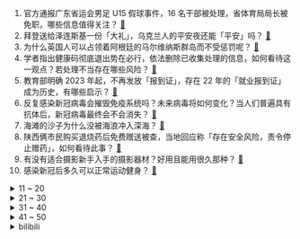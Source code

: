 1. 官方通报广东省运会男足 U15 假球事件，16 名干部被处理，省体育局局长被免职，哪些信息值得关注？ [:link:](https://www.zhihu.com/question/574367097)
2. 拜登送给泽连斯基一份「大礼」，乌克兰人的平安夜还能「平安」吗？ [:link:](https://www.zhihu.com/question/573970065)
3. 为什么英国人可以占领着阿根廷的马尔维纳斯群岛而不受惩罚呢？ [:link:](https://www.zhihu.com/question/568370508)
4. 学者指出健康码彻底退出势在必行，依法删除已收集处理的信息，如何看待这一观点？若处理不当存在哪些风险？ [:link:](https://www.zhihu.com/question/574272931)
5. 教育部明确 2023 年起，不再发放「报到证」，存在 22 年的「就业报到证」成为历史，有哪些启示？ [:link:](https://www.zhihu.com/question/574113279)
6. 反复感染新冠病毒会摧毁免疫系统吗？未来病毒将如何变化？当人们普遍具有抗体后，新冠病毒最终会不会消失？ [:link:](https://www.zhihu.com/question/574235877)
7. 海滩的沙子为什么没被海浪冲入深海？ [:link:](https://www.zhihu.com/question/472674677)
8. 陕西俩市民购买退烧药后免费赠送被查，当地回应称「存在安全风险，责令停止赠药」，如何看待此事？ [:link:](https://www.zhihu.com/question/574478185)
9. 有没有适合摄影新手入手的摄影器材？好用且能用很久那种？ [:link:](https://www.zhihu.com/question/574291768)
10. 感染新冠后多久可以正常运动健身？ [:link:](https://www.zhihu.com/question/572076767)
<details>
<summary>11 ~ 20</summary>

11. 男子因「等了半小时」对赠药邻居踹门辱骂，如何评价其行为？ [:link:](https://www.zhihu.com/question/574348996)
12. 国铁集团表示取消学生优惠票购买限制，可在一学年内任意时间购买 4 次，如何看待这一举措？ [:link:](https://www.zhihu.com/question/574107825)
13. 曹睿晚年只知道吃喝玩乐，司马懿为什么还对他如此畏惧？ [:link:](https://www.zhihu.com/question/561857300)
14. 全球首架 C919 将开始一百小时验证飞行，争取在 2023 年春投入商业载客运营，哪些信息值得关注？ [:link:](https://www.zhihu.com/question/574316038)
15. 俄航天集团前总裁罗戈津遭炮击受伤，炮击使用的是高精度的弹药，目前情况如何？ [:link:](https://www.zhihu.com/question/573759567)
16. 动物没有手指拿什么抠鼻屎? [:link:](https://www.zhihu.com/question/414833772)
17. 为什么现在光学反射望远镜的主镜都是用玻璃，而不是其他材料？ [:link:](https://www.zhihu.com/question/54170124)
18. 如何评价悬疑剧《回来的女儿》第 6 集？ [:link:](https://www.zhihu.com/question/574366140)
19. 中俄正式举行「海上联合-2022」联合军事演习，包括通信操演、直升机警戒等科目，哪些信息值得关注？ [:link:](https://www.zhihu.com/question/573726312)
20. 假如吃一小勺「原始汤」，你的身体会有什么变化？ [:link:](https://www.zhihu.com/question/574048876)
</details>
<details>
<summary>21 ~ 30</summary>

21. 有哪些圣诞感十足的美食？ [:link:](https://www.zhihu.com/question/503126964)
22. 谈谈你对哲学的理解？ [:link:](https://www.zhihu.com/question/456077852)
23. 伊朗外长「已为恢复伊核协议做好准备」，释放了哪些信息？ [:link:](https://www.zhihu.com/question/574342876)
24. 22-23 赛季 NBA雄鹿 100:118 篮网，如何评价这场比赛？ [:link:](https://www.zhihu.com/question/574237572)
25. 山东某校学生干部因使用手机「遭体罚后坠楼」， 家属称「学生会人员执意惩罚」，具体情况如何？ [:link:](https://www.zhihu.com/question/574025627)
26. 杭州初一、初二年级不再组织期末考试，有学校暂停线上课程，称「读书不是为了考试」，如何看待这样的安排？ [:link:](https://www.zhihu.com/question/574339713)
27. 如何看待匈牙利总理称「欧洲不与中国合作将失去竞争力」？这意味着什么，透露了哪些信息？ [:link:](https://www.zhihu.com/question/573717331)
28. 生活在重组家庭是一种怎样的体验？ [:link:](https://www.zhihu.com/question/35251979)
29. 《海贼王》两年后到底差在哪里？ [:link:](https://www.zhihu.com/question/426976481)
30. 新冠后丧失嗅觉关键原因找到了，科学家称「长期失灵也能恢复」，如何从医学角度解读这一发现？ [:link:](https://www.zhihu.com/question/574236054)
</details>
<details>
<summary>31 ~ 40</summary>

31. 镇关西用荷叶包裹猪肉、晁盖用葫芦瓢喝酒、李逵蹲在地上赌钱，为什么《水浒传》的很多情景都如此富有美感？ [:link:](https://www.zhihu.com/question/570019489)
32. 在轮到自己走棋的时候，应当把对手假设为全知全能还是啥也不懂？ [:link:](https://www.zhihu.com/question/572653190)
33. 如何评价杨超越、柳岩主演的电视剧《家有姐妹》？ [:link:](https://www.zhihu.com/question/573077403)
34. 如何评价电影《利刃出鞘 2 玻璃洋葱》? [:link:](https://www.zhihu.com/question/568373754)
35. 2023 考研开考，全国报考人数为 474 万，今年报考呈现哪些新态势？与往年考研有哪些不一样？ [:link:](https://www.zhihu.com/question/574241813)
36. 如何看待《少爷和我》被评为《一年一度喜剧大赛》第二季年度观众喜爱作品？ [:link:](https://www.zhihu.com/question/572910745)
37. 为什么现在的年轻人省不下来钱？ [:link:](https://www.zhihu.com/question/563998708)
38. 如何评价《三体》动画第四集，超出你的预期了吗？ [:link:](https://www.zhihu.com/question/572932968)
39. 如果塞尔维亚和俄罗斯断绝关系投靠北约，能换取在科索沃问题上北约支持塞尔维亚吗？ [:link:](https://www.zhihu.com/question/572451639)
40. 白岩松重新定义「爹味」，称应与孩子共同成长，成为「学习型」父母，如何看待此言论？ [:link:](https://www.zhihu.com/question/574088280)
</details>
<details>
<summary>41 ~ 50</summary>

41. 带5岁以下孩子四处旅行到底有意义吗？ [:link:](https://www.zhihu.com/question/573814145)
42. 新冠病毒吃什么食物比较好? [:link:](https://www.zhihu.com/question/573024493)
43. 俄罗斯称乌方「和平方案」未考虑现实情况，俄方需要达成已设定的特别军事行动目标，如何看待这一表态？ [:link:](https://www.zhihu.com/question/574242875)
44. 媒体报道五个月宝宝因新冠「喉梗阻」抢救两小时后转危为安。儿童急性喉炎有多凶险？孩子的哪些症状需要警惕？ [:link:](https://www.zhihu.com/question/574120350)
45. 在异乡生活的你，2022 年最想念家乡的哪道菜？ [:link:](https://www.zhihu.com/question/568882120)
46. 专家称高蛋白食物不利于降低体温，「发烧时要少吃」，感染新冠各阶段饮食上都要注意什么？ [:link:](https://www.zhihu.com/question/574267433)
47. 证监会时隔 12 年重启房企「借壳上市」，咨询机构称暂未收到有房企意向，哪些信息值得关注？ [:link:](https://www.zhihu.com/question/573721218)
48. 重庆女孩为考研主动提前感染，称「爸妈想各种办法传染我」，如何看待这种行为？是否有风险？ [:link:](https://www.zhihu.com/question/574111061)
49. 卫健委称新冠病毒是呼吸道病毒，不会经输血传播，普通型感染者「转阴」7 天后就可献血，哪些信息值得关注？ [:link:](https://www.zhihu.com/question/574346153)
50. 若英国和欧盟无法就北爱问题达成协议，拜登被曝将取消访英，拜登为何就此事多次出手？会导致美英关系脱轨吗？ [:link:](https://www.zhihu.com/question/574283776)
</details><details>
<summary>bilibili</summary>

1. 一个橙子引发的故事… [:link:](//www.bilibili.com/video/BV1F44y1o7ee)
2. 羊村（5） [:link:](//www.bilibili.com/video/BV11P4y1i7KU)
3. 《 北 京 烤 鸭 》 [:link:](//www.bilibili.com/video/BV1Ad4y1e7va)
4. 土豆这样做，我能吃一吨！ [:link:](//www.bilibili.com/video/BV1GW4y1M7FZ)
5. 美国陆军如何在苏军服役？【硬核狠人44】 [:link:](//www.bilibili.com/video/BV1U84y147Rm)
6. 变色油墨 [:link:](//www.bilibili.com/video/BV1Hg411J7z8)
7. 我给国家农业部写了封信 [:link:](//www.bilibili.com/video/BV1g24y1Q72H)
8. 假STEAM把我们和B站告上法庭，索赔100万！？结果居然…… [:link:](//www.bilibili.com/video/BV1c24y1S7Rx)
9. 新冠排痰的正确姿势！不费嗓子，1秒咳出 [:link:](//www.bilibili.com/video/BV1UW4y1T7gZ)
10. 哈哈哈哈哈这个游戏太离谱了 [:link:](//www.bilibili.com/video/BV1bv4y1z7mg)
<details>
<summary>11 ~ 20</summary>

11. 2022，看见平凡微光 [:link:](//www.bilibili.com/video/BV1fd4y1Y7Uo)
12. 只要我够阴间，我就不会阳 [:link:](//www.bilibili.com/video/BV1de411c7CW)
13. 街头冻梨小摊的冻梨热饮！ [:link:](//www.bilibili.com/video/BV1qG411N7Uk)
14. 任 何 男 人 都 要 穿 衣 服！ [:link:](//www.bilibili.com/video/BV19G4y1f79p)
15. 时隔三年 终于回国了 [:link:](//www.bilibili.com/video/BV1c14y1P7AP)
16. 齁 甜 紫 薯 奶 冻 [:link:](//www.bilibili.com/video/BV1Ye4y1L75S)
17. 可能是全球第一的自助餐？龙虾鹅肝鱼子酱无限上！ 能吃回本吗？ [:link:](//www.bilibili.com/video/BV1Mv4y1X78Q)
18. 求问这个人会飞是真的吗？这个台词出自哪部动画？ [:link:](//www.bilibili.com/video/BV1Y44y1U7yW)
19. 我算出了汤姆的毛有多少根？b站第一人 [:link:](//www.bilibili.com/video/BV168411n7fy)
20. 观众朋友们，我想死你们了 [:link:](//www.bilibili.com/video/BV1B8411H75d)
</details>
<details>
<summary>21 ~ 30</summary>

21. 「英雄梦想」Argentina - 2022 [:link:](//www.bilibili.com/video/BV1te4y1L7uf)
22. 脸都气歪了！这就是把负反馈做到极致的跑酷游戏 [:link:](//www.bilibili.com/video/BV1Ge4y1j7Lk)
23. 战 术 核 打 击 ！【C4快乐阴人流#36】 [:link:](//www.bilibili.com/video/BV118411n7Wt)
24. 聊聊我的火影入坑史，以及如何砸了500多万人民币的【全服战力第一的回忆录】 [:link:](//www.bilibili.com/video/BV1E44y1o7rf)
25. “让 你 二 创，不 是 让 你 创 死 观 众 呀 喂！” [:link:](//www.bilibili.com/video/BV1UK411z7jo)
26. 人均七百块的全熟牛排，胖老头直呼入口即化【凭啥这么贵48-王品】 [:link:](//www.bilibili.com/video/BV1Ke411w71F)
27. VERNON 'Black Eye' Official MV [:link:](//www.bilibili.com/video/BV16g411t7fc)
28. 40度高骚+咳血，把人烧智障了 [:link:](//www.bilibili.com/video/BV1SM411m7f2)
29. 恭喜你刷到转阴小猫 [:link:](//www.bilibili.com/video/BV1re4y1L7b2)
30. 都说原声才好，那就继续发原声版吧！没几个赞没人给币也不要紧了…… [:link:](//www.bilibili.com/video/BV1hg411J7yv)
</details>
<details>
<summary>31 ~ 40</summary>

31. “赐我一场名为东百的梦” [:link:](//www.bilibili.com/video/BV1GG4y1J7Bj)
32. 新冠转阴后千万不要放松警惕！ [:link:](//www.bilibili.com/video/BV1p24y1S7t2)
33. 《 阳 了..我 看 见 我 太 奶 了... 》 [:link:](//www.bilibili.com/video/BV1iP4y1B7wM)
34. 致敬袁爷爷的模组《稻香》 [:link:](//www.bilibili.com/video/BV1BM411m7Ka)
35. 被这《四大名著合订本》笑死 [:link:](//www.bilibili.com/video/BV1MK41167ev)
36. 七分害怕，三分期待，十分变态 [:link:](//www.bilibili.com/video/BV1sM411m7bT)
37. 老师全阳了，学校快倒闭了，今天只有一个学生来上学...... [:link:](//www.bilibili.com/video/BV17e411c73A)
38. [威神V/WayV]《Diamonds Only》Track Video [:link:](//www.bilibili.com/video/BV1U24y1U7fP)
39. 小爱同学你还好吗 [:link:](//www.bilibili.com/video/BV1LG4y1R7sC)
40. 感人短片：父亲 [:link:](//www.bilibili.com/video/BV1bA411D7YJ)
</details>
<details>
<summary>41 ~ 50</summary>

41. 【照我以火】FC-EX1至8突袭 摆完挂机 简单好抄 [:link:](//www.bilibili.com/video/BV1914y1A7sn)
42. 高中永远用不烂的作文素材 [:link:](//www.bilibili.com/video/BV1aD4y1h7Gs)
43. 哈哈哈，大番薯有没有谁知道？ [:link:](//www.bilibili.com/video/BV1E14y1E74u)
44. 东北师傅太过分了！怎么能这样卖呢？这菜纯粹欺负外地人！｜真探来了 [:link:](//www.bilibili.com/video/BV12G4y1J7pv)
45. 这真的是拿来吃的吗！？？？？ [:link:](//www.bilibili.com/video/BV1EK411B78P)
46. 用英伦史诗的方式记录回村第一天 [:link:](//www.bilibili.com/video/BV1v44y1d7RC)
47. 爱言叶Ⅳ(鹿乃xLONxHanser) [:link:](//www.bilibili.com/video/BV1Hg411J79a)
48. 全程高能 || 失街亭，一步不能走错的弱者悲哀 [:link:](//www.bilibili.com/video/BV1C24y1U75H)
49. PDD最便宜相机开箱！傻眼了，相机还能这样？ [:link:](//www.bilibili.com/video/BV1qe411c7uS)
50. 原神躲闪摇玩具来了！又欠揍又可爱！ [:link:](//www.bilibili.com/video/BV1K8411H7cp)
</details>
<details>
<summary>51 ~ 60</summary>

51. 不会变身，还上什么网课！ [:link:](//www.bilibili.com/video/BV18V4y1c7Hk)
52. 【万字解说】全球70亿人同时昏迷137秒，是一种什么体验？一口气看完经典烧脑悬疑美剧《未来闪影》 [:link:](//www.bilibili.com/video/BV1824y1S79f)
53. 【战双帕弥什】命束止境 | 露西亚·深红囚影角色动画短片 [:link:](//www.bilibili.com/video/BV1be4y1K7X9)
54. 本王从不跟病毒讲武德 [:link:](//www.bilibili.com/video/BV1GW4y1M7Gq)
55. 剃羊毛真的有这么丝滑吗？ [:link:](//www.bilibili.com/video/BV1SV4y1c7CG)
56. 真的有这么酥软吗? [:link:](//www.bilibili.com/video/BV1tg411J7ZN)
57. “朋友们新年的钟声马上就要敲响” [:link:](//www.bilibili.com/video/BV1Wd4y1e7CR)
58. 传承国粹经典，弘扬戏曲艺术！画脸谱 [:link:](//www.bilibili.com/video/BV1JA411X7dE)
59. 《明日方舟》EP - Snowy Night [:link:](//www.bilibili.com/video/BV1oW4y1N72d)
60. 3片肥牛的日式盖饭，割不动中国人了【暗中观察263】IC实验室 [:link:](//www.bilibili.com/video/BV12D4y1774M)
</details>
<details>
<summary>61 ~ 70</summary>

61. 评分4.7！又典又烂又逆天！吐槽2015四大名著力作《圣剑使的禁咒咏唱》 [:link:](//www.bilibili.com/video/BV1F24y1S7NL)
62. 【原神】3.3你不得不知道的三个小技巧 [:link:](//www.bilibili.com/video/BV1Ee411c7c6)
63. 全世界最贵的海鲜！100克要1000元！价格堪比黄金！到底有多好吃？ [:link:](//www.bilibili.com/video/BV1sg411J7vM)
64. 没人能阻止我结婚！奥密克戎：我可以 [:link:](//www.bilibili.com/video/BV1L14y1w7YH)
65. 全网首测！轰炸机坐起来是什么体验！？ [:link:](//www.bilibili.com/video/BV1E14y1P7aY)
66. 英国博主：中国放开了 老外怎么看 [:link:](//www.bilibili.com/video/BV1Te411c7jj)
67. 【喜哥】有点亲情，但并不多 [:link:](//www.bilibili.com/video/BV1rK411q7sj)
68. 新概念复习 [:link:](//www.bilibili.com/video/BV1nA411X7gd)
69. 漠叔作客广西北海，连狗都请客吃饭，村民列队欢迎 [:link:](//www.bilibili.com/video/BV1gK411B7oB)
70. 原来我只是一个简单的支教老师 [:link:](//www.bilibili.com/video/BV1RM41127KD)
</details>
<details>
<summary>71 ~ 80</summary>

71. 童年噩梦真的来了！被查尔斯小火车追杀！ [:link:](//www.bilibili.com/video/BV1LM411m7Eb)
72. “我，赐你无期徒刑” [:link:](//www.bilibili.com/video/BV1X8411n7G8)
73. 🤜 两 面 夹 击 🤛 [:link:](//www.bilibili.com/video/BV1mW4y1T7Gd)
74. 回来带我走吧，我一直在原地 [:link:](//www.bilibili.com/video/BV1sg411J7Py)
75. 深圳.天屿水·茶蔬   厨子探店¥206？ [:link:](//www.bilibili.com/video/BV15G411N7Ki)
76. 九道十五分钟极速糊弄料理，梦想是不洗不切一锅到底 [:link:](//www.bilibili.com/video/BV1GR4y1r7vj)
77. 《Bloody Mary》完整版翻唱 [:link:](//www.bilibili.com/video/BV1Lg411J7hA)
78. 剑 魔 玩 家 免 疫 系 统 [:link:](//www.bilibili.com/video/BV1VA411X7Lf)
79. 吴彤：价值也上了，钱也赚了，观众也恶心到了，开心捏《无限超越班》 [:link:](//www.bilibili.com/video/BV1MW4y1M7p2)
80. 【诺子】盲人Vup的第一视角出行 我的世界是什么样的？ [:link:](//www.bilibili.com/video/BV1bK411B7kg)
</details>
<details>
<summary>81 ~ 90</summary>

81. 曾经重装骑行独闯西藏阿里，在奥密克戎面前依然不堪一击 [:link:](//www.bilibili.com/video/BV1c14y1P7v5)
82. 华莱士全系列25种单品大测评！究竟哪款最好吃？ [:link:](//www.bilibili.com/video/BV1FA411X7hz)
83. 一个视频，带你回味本届世界杯！ [:link:](//www.bilibili.com/video/BV1JA411X7ug)
84. 我建了一艘豪华邮轮，上下7层空间，还能养蝌蚪！ [:link:](//www.bilibili.com/video/BV1N44y1f7Tx)
85. 【原神互动视频】当散兵来到地球与你谈恋爱 [:link:](//www.bilibili.com/video/BV1tg411J7E9)
86. 【鬼畜rap】文艺复兴！带你回到从前的哔哩哔哩 [:link:](//www.bilibili.com/video/BV1K44y1f7aa)
87. 当我意外入坑了从腾讯官网下载的原神... [:link:](//www.bilibili.com/video/BV1C8411H7NC)
88. 刘亦菲创维演绎东方美学 [:link:](//www.bilibili.com/video/BV1cK41167S6)
89. 这些难道不是全国统一的吗？ [:link:](//www.bilibili.com/video/BV1PR4y1678g)
90. 「Muse Dash」×「明日方舟」联动决定！ [:link:](//www.bilibili.com/video/BV12G4y1J76V)
</details>
<details>
<summary>91 ~ 100</summary>

91. 复古永不过时  衣服土了就改造一下！ [:link:](//www.bilibili.com/video/BV12v4y1Q7hv)
92. 其实 他整蛊也成功过… [:link:](//www.bilibili.com/video/BV1tG4y1J7iy)
93. 时隔整整6年！这款永久涨价2次的神作居然能再次新史低？！【Steam冬季特卖史低游戏推荐】12.23-1.6 [:link:](//www.bilibili.com/video/BV1Sd4y1Y7as)
94. 【SNOW MIKU 2023】SnowMix♪ / まらしぃ feat. 初音未来 [:link:](//www.bilibili.com/video/BV15d4y1e78c)
95. 连续上课12天后，我的歌德利椅子上长出了和泉纱雾 [:link:](//www.bilibili.com/video/BV1qV4y1c7rg)
96. 荒野教父  第100天  愿梦想与生活同行，让努力和收获作伴。加油奥利给！ [:link:](//www.bilibili.com/video/BV1Fe4y1T7Xn)
97. 为了能轻松洗澡，我将浴室改造成洗车间这件事 [:link:](//www.bilibili.com/video/BV1YG4y177Mq)
98. 话痨枪战，瑞克和莫蒂打造的科幻游戏！ [:link:](//www.bilibili.com/video/BV1yG4y1J7us)
99. 一咬就爆汁的炸鸡排 [:link:](//www.bilibili.com/video/BV1Fv4y1z7sG)
100. 【特效向】胜利男神：终姬 [:link:](//www.bilibili.com/video/BV1GV4y1F7eC)
</details></details>